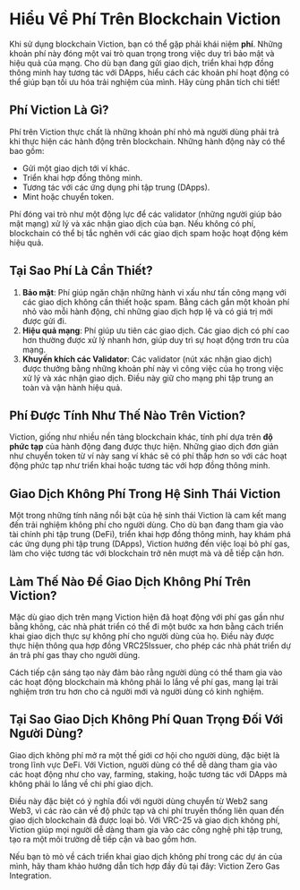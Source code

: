 # Hiểu Về Phí Trên Blockchain Viction

Khi sử dụng blockchain Viction, bạn có thể gặp phải khái niệm **phí**. Những khoản phí này đóng một vai trò quan trọng trong việc duy trì bảo mật và hiệu quả của mạng. Cho dù bạn đang gửi giao dịch, triển khai hợp đồng thông minh hay tương tác với DApps, hiểu cách các khoản phí hoạt động có thể giúp bạn tối ưu hóa trải nghiệm của mình. Hãy cùng phân tích chi tiết!

## Phí Viction Là Gì?

Phí trên Viction thực chất là những khoản phí nhỏ mà người dùng phải trả khi thực hiện các hành động trên blockchain. Những hành động này có thể bao gồm:

- Gửi một giao dịch tới ví khác.
- Triển khai hợp đồng thông minh.
- Tương tác với các ứng dụng phi tập trung (DApps).
- Mint hoặc chuyển token.

Phí đóng vai trò như một động lực để các validator (những người giúp bảo mật mạng) xử lý và xác nhận giao dịch của bạn. Nếu không có phí, blockchain có thể bị tắc nghẽn với các giao dịch spam hoặc hoạt động kém hiệu quả.

## Tại Sao Phí Là Cần Thiết?

1. **Bảo mật**: Phí giúp ngăn chặn những hành vi xấu như tấn công mạng với các giao dịch không cần thiết hoặc spam. Bằng cách gắn một khoản phí nhỏ vào mỗi hành động, chỉ những giao dịch hợp lệ và có giá trị mới được gửi đi.
2. **Hiệu quả mạng**: Phí giúp ưu tiên các giao dịch. Các giao dịch có phí cao hơn thường được xử lý nhanh hơn, giúp duy trì sự hoạt động trơn tru của mạng.
3. **Khuyến khích các Validator**: Các validator (nút xác nhận giao dịch) được thưởng bằng những khoản phí này vì công việc của họ trong việc xử lý và xác nhận giao dịch. Điều này giữ cho mạng phi tập trung an toàn và vận hành hiệu quả.

## Phí Được Tính Như Thế Nào Trên Viction?

Viction, giống như nhiều nền tảng blockchain khác, tính phí dựa trên **độ phức tạp** của hành động đang được thực hiện. Những giao dịch đơn giản như chuyển token từ ví này sang ví khác sẽ có phí thấp hơn so với các hoạt động phức tạp như triển khai hoặc tương tác với hợp đồng thông minh.

## Giao Dịch Không Phí Trong Hệ Sinh Thái Viction

Một trong những tính năng nổi bật của hệ sinh thái Viction là cam kết mang đến trải nghiệm không phí cho người dùng. Cho dù bạn đang tham gia vào tài chính phi tập trung (DeFi), triển khai hợp đồng thông minh, hay khám phá các ứng dụng phi tập trung (DApps), Viction hướng đến việc loại bỏ phí gas, làm cho việc tương tác với blockchain trở nên mượt mà và dễ tiếp cận hơn.

## Làm Thế Nào Để Giao Dịch Không Phí Trên Viction?

Mặc dù giao dịch trên mạng Viction hiện đã hoạt động với phí gas gần như bằng không, các nhà phát triển có thể đi một bước xa hơn bằng cách triển khai giao dịch thực sự không phí cho người dùng của họ. Điều này được thực hiện thông qua hợp đồng VRC25Issuer, cho phép các nhà phát triển dự án trả phí gas thay cho người dùng.

Cách tiếp cận sáng tạo này đảm bảo rằng người dùng có thể tham gia vào các hoạt động blockchain mà không phải lo lắng về phí gas, mang lại trải nghiệm trơn tru hơn cho cả người mới và người dùng có kinh nghiệm.

## Tại Sao Giao Dịch Không Phí Quan Trọng Đối Với Người Dùng?

Giao dịch không phí mở ra một thế giới cơ hội cho người dùng, đặc biệt là trong lĩnh vực DeFi. Với Viction, người dùng có thể dễ dàng tham gia vào các hoạt động như cho vay, farming, staking, hoặc tương tác với DApps mà không phải lo lắng về chi phí giao dịch.

Điều này đặc biệt có ý nghĩa đối với người dùng chuyển từ Web2 sang Web3, vì các rào cản về độ phức tạp và chi phí truyền thống liên quan đến giao dịch blockchain đã được loại bỏ. Với VRC-25 và giao dịch không phí, Viction giúp mọi người dễ dàng tham gia vào các công nghệ phi tập trung, tạo ra một môi trường dễ tiếp cận và bao gồm hơn.

Nếu bạn tò mò về cách triển khai giao dịch không phí trong các dự án của mình, hãy tham khảo hướng dẫn tích hợp đầy đủ tại đây: Viction Zero Gas Integration.